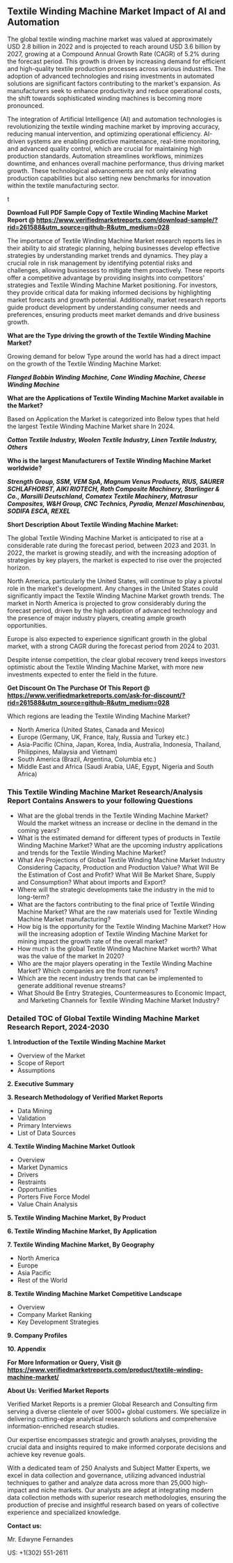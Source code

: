 <h2>Textile Winding Machine Market Impact of AI and Automation</h2><p>The global textile winding machine market was valued at approximately USD 2.8 billion in 2022 and is projected to reach around USD 3.6 billion by 2027, growing at a Compound Annual Growth Rate (CAGR) of 5.2% during the forecast period. This growth is driven by increasing demand for efficient and high-quality textile production processes across various industries. The adoption of advanced technologies and rising investments in automated solutions are significant factors contributing to the market's expansion. As manufacturers seek to enhance productivity and reduce operational costs, the shift towards sophisticated winding machines is becoming more pronounced.</p><p>The integration of Artificial Intelligence (AI) and automation technologies is revolutionizing the textile winding machine market by improving accuracy, reducing manual intervention, and optimizing operational efficiency. AI-driven systems are enabling predictive maintenance, real-time monitoring, and advanced quality control, which are crucial for maintaining high production standards. Automation streamlines workflows, minimizes downtime, and enhances overall machine performance, thus driving market growth. These technological advancements are not only elevating production capabilities but also setting new benchmarks for innovation within the textile manufacturing sector.</p>t</p><p id="" class=""><strong>Download Full PDF Sample Copy of Textile Winding Machine Market Report @ <a href="https://www.verifiedmarketreports.com/download-sample/?rid=261588&utm_source=github-R&utm_medium=028" target="_blank">https://www.verifiedmarketreports.com/download-sample/?rid=261588&utm_source=github-R&utm_medium=028</a></strong></p><p>The importance of&nbsp;Textile Winding Machine Market research reports lies in their ability to aid strategic planning, helping businesses develop effective strategies by understanding market trends and dynamics. They play a crucial role in risk management by identifying potential risks and challenges, allowing businesses to mitigate them proactively. These reports offer a competitive advantage by providing insights into competitors' strategies and Textile Winding Machine Market positioning. For investors, they provide critical data for making informed decisions by highlighting market forecasts and growth potential. Additionally, market research reports guide product development by understanding consumer needs and preferences, ensuring products meet market demands and drive business growth.</p><p><strong>What are the&nbsp;Type driving the growth of the Textile Winding Machine Market?</strong></p><p id="" class="">Growing demand for below Type around the world has had a direct impact on the growth of the Textile Winding Machine Market:</p><em><strong>Flanged Bobbin Winding Machine, Cone Winding Machine, Cheese Winding Machine</strong></em></p><strong>What are the&nbsp;Applications&nbsp;of Textile Winding Machine Market available in the Market?</strong></p><p id="" class="">Based on Application the Market is categorized into Below types that held the largest Textile Winding Machine Market share In 2024.</p><em><strong>Cotton Textile Industry, Woolen Textile Industry, Linen Textile Industry, Others</strong></em></p><strong>Who is the largest Manufacturers of Textile Winding Machine Market worldwide?</strong></p><p><em><strong>Strength Group, SSM, VEM SpA, Magnum Venus Products, RIUS, SAURER SCHLAFHORST, AIKI RIOTECH, Roth Composite Machinery, Starlinger & Co., Marsilli Deutschland, Comatex Textile Machinery, Matrasur Composites, W&H Group, CNC Technics, Pyradia, Menzel Maschinenbau, SODIFA ESCA, REXEL</strong></em></p><p id="" class=""><strong>Short Description About Textile Winding Machine Market:</strong></p><p>The global Textile Winding Machine Market is anticipated to rise at a considerable rate during the forecast period, between 2023 and 2031. In 2022, the market is growing steadily, and with the increasing adoption of strategies by key players, the market is expected to rise over the projected horizon.</p><p>North America, particularly the United States, will continue to play a pivotal role in the market's development. Any changes in the United States could significantly impact the Textile Winding Machine Market growth trends. The market in North America is projected to grow considerably during the forecast period, driven by the high adoption of advanced technology and the presence of major industry players, creating ample growth opportunities.</p><p>Europe is also expected to experience significant growth in the global market, with a strong CAGR during the forecast period from 2024 to 2031.</p><p>Despite intense competition, the clear global recovery trend keeps investors optimistic about the Textile Winding Machine Market, with more new investments expected to enter the field in the future.</p><p id="" class=""><strong>Get Discount On The Purchase Of This Report @ <a href="https://www.verifiedmarketreports.com/ask-for-discount/?rid=261588&utm_source=github-R&utm_medium=028" target="_blank">https://www.verifiedmarketreports.com/ask-for-discount/?rid=261588&utm_source=github-R&utm_medium=028</a></strong></p>Which regions are leading the Textile Winding Machine Market?</p><ul><li>North America (United States, Canada and Mexico)</li><li>Europe (Germany, UK, France, Italy, Russia and Turkey etc.)</li><li>Asia-Pacific (China, Japan, Korea, India, Australia, Indonesia, Thailand, Philippines, Malaysia and Vietnam)</li><li>South America (Brazil, Argentina, Columbia etc.)</li><li>Middle East and Africa (Saudi Arabia, UAE, Egypt, Nigeria and South Africa)</li></ul><h3 id="" class="">This Textile Winding Machine Market Research/Analysis Report Contains Answers to your following Questions</h3><ul><li>What are the global trends in the Textile Winding Machine Market? Would the market witness an increase or decline in the demand in the coming years?</li><li>What is the estimated demand for different types of products in Textile Winding Machine Market? What are the upcoming industry applications and trends for the Textile Winding Machine Market?</li><li>What Are Projections of Global Textile Winding Machine Market Industry Considering Capacity, Production and Production Value? What Will Be the Estimation of Cost and Profit? What Will Be Market Share, Supply and Consumption? What about imports and Export?</li><li>Where will the strategic developments take the industry in the mid to long-term?</li><li>What are the factors contributing to the final price of Textile Winding Machine Market? What are the raw materials used for Textile Winding Machine Market manufacturing?</li><li>How big is the opportunity for the Textile Winding Machine Market? How will the increasing adoption of Textile Winding Machine Market for mining impact the growth rate of the overall market?</li><li>How much is the global Textile Winding Machine Market worth? What was the value of the market In 2020?</li><li>Who are the major players operating in the Textile Winding Machine Market? Which companies are the front runners?</li><li>Which are the recent industry trends that can be implemented to generate additional revenue streams?</li><li>What Should Be Entry Strategies, Countermeasures to Economic Impact, and Marketing Channels for Textile Winding Machine Market Industry?</li></ul><h3 id="" class="">Detailed TOC of Global Textile Winding Machine Market Research Report, 2024-2030</h3><p id="" class=""><strong>1. Introduction of the Textile Winding Machine Market</strong></p><ul><li>Overview of the Market</li><li>Scope of Report</li><li>Assumptions</li></ul><p id="" class=""><strong>2. Executive Summary</strong></p><p id="" class=""><strong>3. Research Methodology of Verified Market Reports</strong></p><ul><li>Data Mining</li><li>Validation</li><li>Primary Interviews</li><li>List of Data Sources</li></ul><p id="" class=""><strong>4. Textile Winding Machine Market Outlook</strong></p><ul><li>Overview</li><li>Market Dynamics</li><li>Drivers</li><li>Restraints</li><li>Opportunities</li><li>Porters Five Force Model</li><li>Value Chain Analysis</li></ul><p id="" class=""><strong>5. Textile Winding Machine Market, By Product</strong></p><p id="" class=""><strong>6. Textile Winding Machine Market, By Application</strong></p><p id="" class=""><strong>7. Textile Winding Machine Market, By Geography</strong></p><ul><li>North America</li><li>Europe</li><li>Asia Pacific</li><li>Rest of the World</li></ul><p id="" class=""><strong>8. Textile Winding Machine Market Competitive Landscape</strong></p><ul><li>Overview</li><li>Company Market Ranking</li><li>Key Development Strategies</li></ul><p id="" class=""><strong>9. Company Profiles</strong></p><p id="" class=""><strong>10. Appendix</strong></p><p id="" class=""><strong>For More Information or Query, Visit @ <a href="https://www.verifiedmarketreports.com/product/textile-winding-machine-market/" target="_blank">https://www.verifiedmarketreports.com/product/textile-winding-machine-market/</a></strong></p><p id="" class=""><strong>About Us: Verified Market Reports</strong></p><p id="" class="">Verified Market Reports is a premier Global Research and Consulting firm serving a diverse clientele of over 5000+ global customers. We specialize in delivering cutting-edge analytical research solutions and comprehensive information-enriched research studies.</p><p id="" class="">Our expertise encompasses strategic and growth analyses, providing the crucial data and insights required to make informed corporate decisions and achieve key revenue goals.</p><p id="" class="">With a dedicated team of 250 Analysts and Subject Matter Experts, we excel in data collection and governance, utilizing advanced industrial techniques to gather and analyze data across more than 25,000 high-impact and niche markets. Our analysts are adept at integrating modern data collection methods with superior research methodologies, ensuring the production of precise and insightful research based on years of collective experience and specialized knowledge.</p><p id="" class=""><strong>Contact us:</strong></p><p id="" class="">Mr. Edwyne Fernandes</p><p id="" class="">US: +1(302) 551-2611</p>